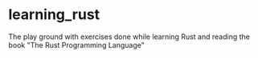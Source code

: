 # learning_rust
The play ground with exercises done while learning Rust and reading the book "The Rust Programming Language"
